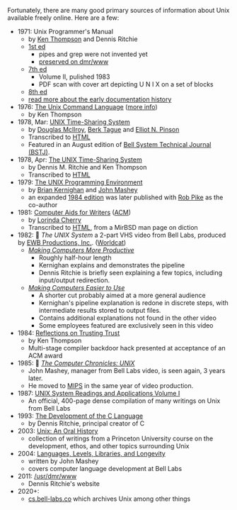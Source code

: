 
Fortunately, there are many good primary sources of information about Unix available freely online. Here are a few:


* 1971: Unix Programmer's Manual
  * by [Ken Thompson](http://cs.bell-labs.co/who/ken/) and Dennis Ritchie
  * [1st ed](http://man.cat-v.org/unix-1st/)
    - pipes and grep were not invented yet
    - [preserved on dmr/www](https://www.bell-labs.com/usr/dmr/www/1stEdman.html)
  * [7th ed](https://www.livingcomputers.org/UI/UserDocs/Unix-v7-1/UNIX_Programmers_Manual_Seventh_Edition_Vol_2_1983.pdf)
    - Volume II, pulished 1983
    - PDF scan with cover art depicting U N I X on a set of blocks
  * [8th ed](http://man.cat-v.org/unix_8th/)
  * [read more about the early documentation history](https://en.wikipedia.org/wiki/Man_page#History)
* 1976: [The Unix Command Language](https://archive.org/download/the-unix-command-language/the-unix-command-language.pdf) ([more info](https://github.com/susam/tucl#combined-pdf))
  * by Ken Thompson
* 1978, Mar: [UNIX Time-Sharing System](https://archive.org/details/bstj57-6-1899/mode/2up)
  * by [Douglas McIlroy](https://www.cs.dartmouth.edu/~doug/), [Berk Tague](http://doc.cat-v.org/unix/oral-history/precis/tague.htm) and [Elliot N. Pinson](https://dl.acm.org/profile/81385595755)
  * Transcribed to [HTML](https://danluu.com/mcilroy-unix/)
  * Featured in an August edition of [Bell System Technical Journal (BSTJ)](https://en.wikipedia.org/wiki/Bell_Labs_Technical_Journal).
* 1978, Apr: [The UNIX Time-Sharing System](https://ieeexplore.ieee.org/document/6770404)
  * by Dennis M. Ritchie and Ken Thompson
  * Transcribed to [HTML](https://cseweb.ucsd.edu/~ricko/CSE80/Unix_TimeSharing_System_cacm.html)
* 1979: [The UNIX Programming Environment](https://onlinelibrary.wiley.com/doi/abs/10.1002/spe.4380090102)
  * by [Brian Kernighan](https://www.cs.princeton.edu/~bwk/) and [John Mashey](https://twitter.com/johnmashey)
  * an expanded [1984 edition](https://archive.org/details/UnixProgrammingEnviornment/page/n1/mode/2up) was later published with [Rob Pike](https://twitter.com/rob_pike) as the co-author
* 1981: [Computer Aids for Writers](https://archive.org/details/sigplan-sigoa-text-manipulation/page/n67/mode/2up) ([ACM](https://dl.acm.org/doi/abs/10.1145/872730.806455?originalServiceName=showPdf))
  * by [Lorinda Cherry](https://www.princeton.edu/~hos/frs122/precis/cherry1.htm)
  * Transcribed to [HTML](https://www.mirbsd.org/htman/i386/manUSD/29.diction.htm), from a MirBSD man page on diction
* 1982: 📼 _The UNIX System_ a 2-part VHS video from Bell Labs, produced by [EWB Productions, Inc.](https://opencorporates.com/companies/us_nj/0100098790). ([Worldcat](http://www.worldcat.org/identities/nc-ewb%20productions%20inc/))
  * [_Making Computers More Productive_](https://www.youtube.com/watch?v=tc4ROCJYbm0)
    * Roughly half-hour length
    * Kernighan explains and demonstrates the pipeline
    * Dennis Ritchie is briefly seen explaining a few topics, including input/output redirection.
  * [_Making Computers Easier to Use_](https://www.youtube.com/watch?v=XvDZLjaCJuw)
    * A shorter cut probably aimed at a more general audience
    * Kernighan's pipeline explanation is redone in discrete steps, with intermediate results stored to output files.
    * Contains additional explanations not found in the other video
    * Some employees featured are exclusively seen in this video
* 1984: [Reflections on Trusting Trust](https://www.win.tue.nl/~aeb/linux/hh/thompson/trust.html)
  * by Ken Thompson
  * Multi-stage compiler backdoor hack presented at acceptance of an ACM award
* 1985: 📼 [_The Computer Chronicles: UNIX_](https://archive.org/details/UNIX1985)
  * John Mashey, manager from Bell Labs video, is seen again, 3 years later.
  * He moved to [MIPS](https://en.wikipedia.org/wiki/MIPS_Technologies) in the same year of video production.
* 1987: [UNIX System Readings and Applications Volume I](http://www.bitsavers.org/pdf/att/unix/UNIX_System_Readings_and_Applications_Volume_1_1987.pdf)
  * An official, 400-page dense compilation of many writings on Unix from Bell Labs
* 1993: [The Development of the C Language](http://www.bell-labs.com/usr/dmr/www/chist.pdf)
  * by Dennis Ritchie, principal creator of C
* 2003: [Unix: An Oral History](http://www.princeton.edu/~hos/frs122/unixhist/oralhistory.htm)
  * collection of writings from a Princeton University course on the development, ethos, and other topics surrounding Unix
* 2004: [Languages, Levels, Libraries, and Longevity](https://dl.acm.org/ft_gateway.cfm?id=1039532&ftid=297456&dwn=1)
  * written by John Mashey
  * covers computer language development at Bell Labs
* 2011: [/usr/dmr/www](https://www.bell-labs.com/usr/dmr/www/)
  * Dennis Ritchie's website
* 2020+:
  * [cs.bell-labs.co](http://cs.bell-labs.co/) which archives Unix among other things
